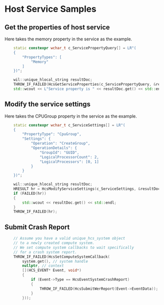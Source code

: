 # Host Service Samples

<a name = "GetServiceProperties"></a>
## Get the properties of host service

Here takes the memory property in the service as the example.

```cpp
    static constexpr wchar_t c_ServicePropertyQuery[] = LR"(
    {
        "PropertyTypes": [
            "Memory"
        ]
    })";

    wil::unique_hlocal_string resultDoc;
    THROW_IF_FAILED(HcsGetServiceProperties(c_ServicePropertyQuery, &resultDoc));
    std::wcout << L"Service property is " << resultDoc.get() << std::endl;
```

<a name = "ModifyServiceSettings"></a>
## Modify the service settings

Here takes the CPUGroup property in the service as the example.

```cpp
    static constexpr wchar_t c_ServiceSettings[] = LR"(
    {
        "PropertyType": "CpuGroup",
        "Settings": {
            "Operation": "CreateGroup",
            "OperationDetails": {
                "GroupId": "GUID",
                "LogicalProcessorCount": 2,
                "LogicalProcessors": [0, 1]
            }
        }
    })";

    wil::unique_hlocal_string resultDoc;
    HRESULT hr = HcsModifyServiceSettings(c_ServiceSettings, &resultDoc);
    if (FAILED(hr))
    {
        std::wcout << resultDoc.get() << std::endl;
    }
    THROW_IF_FAILED(hr);
```

<a name = "SubmitReport"></a>
## Submit Crash Report

```cpp
    // Assume you have a valid unique_hcs_system object
    // to a newly created compute system.
    // We set compute system callbacks to wait specifically
    // for a crash system report.
    THROW_IF_FAILED(HcsSetComputeSystemCallback(
        system.get(), // system handle
        nullptr, // context
        [](HCS_EVENT* Event, void*)
        {
            if (Event->Type == HcsEventSystemCrashReport)
            {
                THROW_IF_FAILED(HcsSubmitWerReport(Event->EventData));
            }
        }));
```

